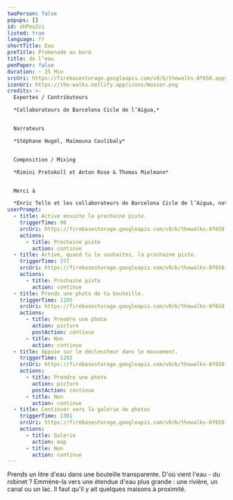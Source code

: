 ```yaml
---
twoPerson: false
popups: []
id: ohPeu2zi
listed: true
language: fr
shortTitle: Eau
preTitle: Promenade au bord
title: de l‘eau
penPaper: false
duration: ~ 25 Min
srcUri: https://firebasestorage.googleapis.com/v0/b/thewalks-8f658.appspot.com/o/mp3%2Fv0%2Ffr_ohPeu2zi%2Ffr_ohPeu2zi.mp3?alt=media&token=9e1464fb-f52e-445f-935c-6b12cd4c04b8
iconUri: https://the-walks.netlify.app/icons/Wasser.png
credits: >-
  Expertes / Contributeurs

  *Collaborateurs de Barcelona Cicle de l’Aigua,*


  Narrateurs

  *Stéphane Hugel, Maïmouna Coulibaly*


  Composition / Mixing

  *Rimini Protokoll et Anton Rose & Thomas Mielmann*


  Merci à

  *Enric Tello et les collaborateurs de Barcelona Cicle de l’Aigua, notamment Ignasi Batalle Barber et Gustavo Ramon Wilhelmi, Lilli Kuschel, Zoï Wetzel, Peter Breitenbach, Niki Neecke (Jardin Sonore).*
userPrompt:
  - title: Active ensuite la prochaine piste.
    triggerTime: 90
    srcUri: https://firebasestorage.googleapis.com/v0/b/thewalks-8f658.appspot.com/o/mp3%2Fv0%2Ffr_ohPeu2zi%2Ffr_ohPeu2zi_loop_1.mp3?alt=media&token=047769b5-a8d0-4412-a11a-323afb9992df
    actions:
      - title: Prochaine piste
        action: continue
  - title: Active, quand tu le souhaites, la prochaine piste.
    triggerTime: 277
    srcUri: https://firebasestorage.googleapis.com/v0/b/thewalks-8f658.appspot.com/o/mp3%2Fv0%2Ffr_ohPeu2zi%2Ffr_ohPeu2zi_loop_2.mp3?alt=media&token=97ff0846-1160-49e6-9e49-e60e4df68b4d
    actions:
      - title: Prochaine piste
        action: continue
  - title: Prends une photo de ta bouteille.
    triggerTime: 1105
    srcUri: https://firebasestorage.googleapis.com/v0/b/thewalks-8f658.appspot.com/o/mp3%2Fv0%2Ffr_ohPeu2zi%2Ffr_ohPeu2zi_loop_3.mp3?alt=media&token=da509132-be01-4a3c-86bd-f2ff2501dd6e
    actions:
      - title: Prendre une photo
        action: picture
        postAction: continue
      - title: Non
        action: continue
  - title: Appuie sur le déclencheur dans le mouvement.
    triggerTime: 1282
    srcUri: https://firebasestorage.googleapis.com/v0/b/thewalks-8f658.appspot.com/o/mp3%2Fv0%2Ffr_ohPeu2zi%2Ffr_ohPeu2zi_loop_4.mp3?alt=media&token=21a3cb9d-401a-42e9-b0e5-6251ff21d5cb
    actions:
      - title: Prendre une photo
        action: picture
        postAction: continue
      - title: Non
        action: continue
  - title: Continuer vers la galerie de photos
    triggerTime: 1301
    srcUri: https://firebasestorage.googleapis.com/v0/b/thewalks-8f658.appspot.com/o/mp3%2Fv0%2Ffr_ohPeu2zi%2Ffr_ohPeu2zi_loop_5.mp3?alt=media&token=09162d04-9bcc-4cc4-8ee2-f41d71120259
    actions:
      - title: Galerie
        action: map
      - title: Non
        action: continue
---
```

Prends un litre d'eau dans une bouteille transparente. D'où vient l'eau - du robinet ? Emmène-la vers une étendue d'eau plus grande : une rivière, un canal ou un lac. Il faut qu'il y ait quelques maisons à proximité.

